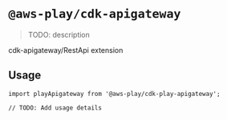 # `@aws-play/cdk-apigateway`

> TODO: description

cdk-apigateway/RestApi extension

## Usage

```
import playApigateway from '@aws-play/cdk-play-apigateway';

// TODO: Add usage details
```
